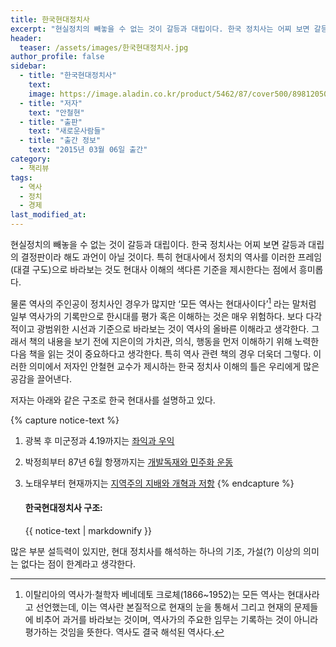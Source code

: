 ```yaml
---
title: 한국현대정치사
excerpt: "현실정치의 빼놓을 수 없는 것이 갈등과 대립이다. 한국 정치사는 어찌 보면 갈등과 대립의 결정판이라 해도 과언이 아닐 것이다. 특히 현대사에서 정치의 역사를 이러한 프레임(대결 구도)으로 바라보는 것도 현대사 이해의 색다른 기준을 제시한다는 점에서 흥미롭다."
header:
  teaser: /assets/images/한국현대정치사.jpg
author_profile: false
sidebar:
  - title: "한국현대정치사"
    text:
    image: https://image.aladin.co.kr/product/5462/87/cover500/8981205078_1.jpg
  - title: "저자"
    text: "안철현"
  - title: "출판"
    text: "새로운사람들"
  - title: "출간 정보"
    text: "2015년 03월 06일 출간"
category:
  - 책리뷰
tags:
  - 역사
  - 정치
  - 경제
last_modified_at:
---
```


현실정치의 빼놓을 수 없는 것이 갈등과 대립이다. 한국 정치사는 어찌 보면 갈등과 대립의 결정판이라 해도 과언이 아닐 것이다. 특히 현대사에서 정치의 역사를 이러한 프레임(대결 구도)으로 바라보는 것도 현대사 이해의 색다른 기준을 제시한다는 점에서 흥미롭다. 

물론 역사의 주인공이 정치사인 경우가 많지만 ‘모든 역사는 현대사이다’[^1] 라는 말처럼 일부 역사가의 기록만으로 한시대를 평가 혹은 이해하는 것은 매우 위험하다. 보다 다각적이고 광범위한 시선과 기준으로 바라보는 것이 역사의 올바른 이해라고 생각한다. 그래서 책의 내용을 보기 전에 지은이의 가치관, 의식, 행동을 먼저 이해하기 위해 노력한 다음 책을 읽는 것이 중요하다고 생각한다. 특히 역사 관련 책의 경우 더욱더 그렇다. 이러한 의미에서 저자인 안철현 교수가 제시하는 한국 정치사 이해의 틀은 우리에게 많은 공감을 끌어낸다. 

저자는 아래와 같은 구조로 한국 현대사를 설명하고 있다.

{% capture notice-text %}

1. 광복 후 미군정과 4.19까지는 [좌익과 우익](#)

2. 박정희부터 87년 6월 항쟁까지는 [개발독재와 민주화 운동](#)

3. 노태우부터 현재까지는 [지역주의 지배와 개혁과 저항](#)
   {% endcapture %}

   <div class="notice--info">
     <h4>한국현대정치사 구조:</h4>
     {{ notice-text | markdownify }}
   </div>

많은 부분 설득력이 있지만, 현대 정치사를 해석하는 하나의 기조, 가설(?) 이상의 의미는 없다는 점이 한계라고 생각한다. 

[^1]: 이탈리아의 역사가·철학자 베네데토 크로체(1866~1952)는 모든 역사는 현대사라고 선언했는데, 이는 역사란 본질적으로 현재의 눈을 통해서 그리고 현재의 문제들에 비추어 과거를 바라보는 것이며, 역사가의 주요한 임무는 기록하는 것이 아니라 평가하는 것임을 뜻한다. 역사도 결국 해석된 역사다.



